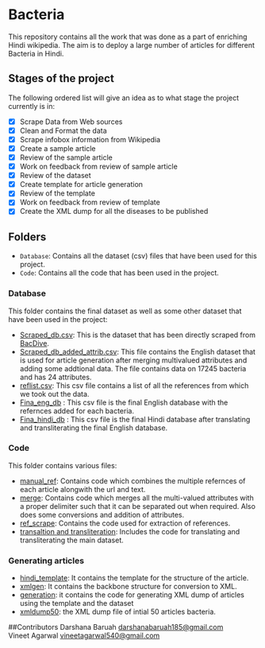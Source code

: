 # Bacteria

This repository contains all the work that was done as a part of enriching Hindi wikipedia. The aim is to deploy a large number of articles for different Bacteria in Hindi.

## Stages of the project

The following ordered list will give an idea as to what stage the project currently is in:

- [x] Scrape Data from Web sources
- [x] Clean and Format the data
- [x] Scrape infobox information from Wikipedia
- [x] Create a sample article
- [x] Review of the sample article
- [x] Work on feedback from review of sample article
- [x] Review of the dataset
- [x] Create template for article generation
- [x] Review of the template
- [x] Work on feedback from review of template
- [x] Create the XML dump for all the diseases to be published

## Folders

- `Database`: Contains all the dataset (csv) files that have been used for this project.
- `Code`: Contains all the code that has been used in the project.

### Database

This folder contains the final dataset as well as some other dataset that have been used in the project:

- [Scraped_db.csv](https://github.com/indicwiki-iiit/Bacteria/blob/main/Database/Scraped_db.csv): This is the dataset that has been directly scraped from [BacDive](https://bacdive.dsmz.de/taxplorer).
- [Scraped_db_added_attrib.csv](https://github.com/indicwiki-iiit/Bacteria/blob/main/Database/Scraped_db_added_attrib.csv): This file contains the English dataset that is used for article generation after merging multivalued attributes and adding some addtional data. The file contains data on 17245 bacteria and has 24 attributes.
- [reflist.csv](https://github.com/indicwiki-iiit/Bacteria/blob/main/Database/reflist.csv): This csv file contains a list of all the references from which we took out the data.
- [Fina_eng_db](https://github.com/indicwiki-iiit/Bacteria/blob/main/Database/Final_eng_db.csv) : This csv file is the final English database with the refernces added for each bacteria.
- [Fina_hindi_db](https://github.com/indicwiki-iiit/Bacteria/blob/main/Database/Final_hindi_db.csv) : This csv file is the final Hindi database after translating and transliterating the final English database.



### Code

This folder contains various files:

- [manual_ref](https://github.com/indicwiki-iiit/Bacteria/blob/main/Code/manual_ref.py): Contains code which combines the multiple refernces of each article alongwith the url and text.
- [merge](https://github.com/indicwiki-iiit/Bacteria/blob/main/Code/merge.py): Contains code which merges all the multi-valued attributes with a proper delimiter such that it can be separated out when required. Also does some conversions and addition of attributes.
- [ref_scrape](https://github.com/indicwiki-iiit/Bacteria/blob/main/Code/ref_scrape.py): Contains the code used for extraction of references.
- [transaltion and transliteration](https://github.com/indicwiki-iiit/Bacteria/blob/main/Code/tranlation%20and%20transliteration.py): Includes the code for translating and transliterating the main dataset.

### Generating articles

- [hindi_template](https://github.com/indicwiki-iiit/Bacteria/blob/main/hindi_template.txt): It contains the template for the structure of the article.
- [xmlgen](https://github.com/indicwiki-iiit/Bacteria/blob/main/xmlgen.py): It contains the backbone structure for conversion to XML.
- [generation](https://github.com/indicwiki-iiit/Bacteria/blob/main/generate.py): it contains the code for generating XML dump of articles using the template and the dataset
- [xmldump50](https://github.com/indicwiki-iiit/Bacteria/blob/main/xmldump50.xml): the XML dump file of intial 50 articles bacteria.


##Contributors
Darshana Baruah darshanabaruah185@gmail.com
<br>
Vineet Agarwal vineetagarwal540@gmail.com

